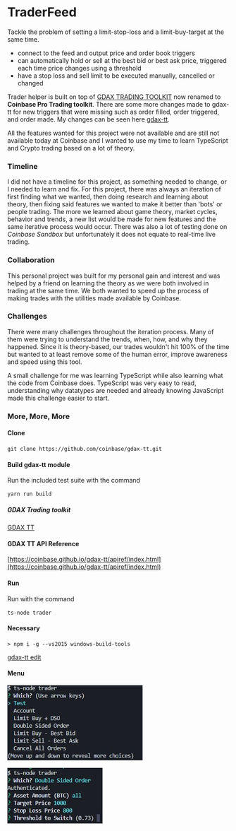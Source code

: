 # TraderFeed
Tackle the problem of setting a limit-stop-loss and a limit-buy-target at the same time.
- connect to the feed and output price and order book triggers
- can automatically hold or sell at the best bid or best ask price, triggered each time price changes using a threshold
- have a stop loss and sell limit to be executed manually, cancelled or changed

Trader helper is built on top of [GDAX TRADING TOOLKIT](https://github.com/coinbase/gdax-tt) now renamed to **Coinbase Pro Trading toolkit**. There are some more changes made to gdax-tt for new triggers that were missing such as order filled, order triggered, and order made. My changes can be seen here [gdax-tt](https://github.com/vahurtad/gdax-tt).

All the features wanted for this project were not available and are still not available today at Coinbase and I wanted to use my time to learn TypeScript and Crypto trading based on a lot of theory.

### Timeline
I did not have a timeline for this project, as something needed to change, or I needed to learn and fix. 
For this project, there was always an iteration of first finding what we wanted, then doing research and learning about theory, then fixing said features we wanted to make it better than 'bots' or people trading. The more we learned about game theory, market cycles, behavior and trends, a new list would be made for new features and the same iterative process would occur. There was also a lot of testing done on _Coinbase Sandbox_ but unfortunately it does not equate to real-time live trading.

### Collaboration
This personal project was built for my personal gain and interest and was helped by a friend on learning the theory as we were both involved in trading at the same time. We both wanted to speed up the process of making trades with the utilities made available by Coinbase.

### Challenges
There were many challenges throughout the iteration process. Many of them were trying to understand the trends, when, how, and why they happened. Since it is theory-based, our trades wouldn't hit 100% of the time but wanted to at least remove some of the human error, improve awareness and speed using this tool. 

A small challenge for me was learning TypeScript while also learning what the code from Coinbase does. TypeScript was very easy to read, understanding why datatypes are needed and already knowing JavaScript made this challenge easier to start.

### More, More, More

#### Clone
    git clone https://github.com/coinbase/gdax-tt.git 

#### Build gdax-tt module
 Run the included test suite with the command

    yarn run build

##### GDAX Trading toolkit
[GDAX TT ](https://github.com/coinbase/gdax-tt)

#### GDAX TT API Reference
[https://coinbase.github.io/gdax-tt/apiref/index.html](https://coinbase.github.io/gdax-tt/apiref/index.html)

#### Run
 Run with the command
    
    ts-node trader
#### Necessary
    > npm i -g --vs2015 windows-build-tools
   [gdax-tt edit](https://github.com/vahurtad/gdax-tt)

#### Menu
![menu image1](images/Menu.JPG)

![menu image2](images/DSO-Menu.JPG)